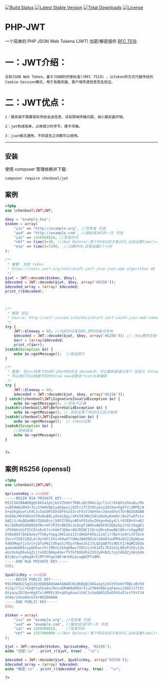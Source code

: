 [![Build Status](https://travis-ci.org/firebase/php-jwt.png?branch=master)](https://travis-ci.org/firebase/php-jwt)
[![Latest Stable Version](https://poser.pugx.org/firebase/php-jwt/v/stable)](https://packagist.org/packages/firebase/php-jwt)
[![Total Downloads](https://poser.pugx.org/firebase/php-jwt/downloads)](https://packagist.org/packages/firebase/php-jwt)
[![License](https://poser.pugx.org/firebase/php-jwt/license)](https://packagist.org/packages/firebase/php-jwt)

PHP-JWT
=======
>
一个简单的 PHP JSON Web Tokens (JWT) 加密/解密插件 [RFC 7519](https://tools.ietf.org/html/rfc7519).

# 一：JWT介绍：
    全称JSON Web Token，基于JSON的开放标准((RFC 7519) ，以token的方式代替传统的Cookie-Session模式，用于各服务器、客户端传递信息签名验证。


# 二：JWT优点：

    1：服务端不需要保存传统会话信息，没有跨域传输问题，减小服务器开销。

    2：jwt构成简单，占用很少的字节，便于传输。

    3：json格式通用，不同语言之间都可以使用。
--------------------- 



安装
------------

使用 composer 管理依赖并下载:

```bash
composer require chenbool/jwt
```

案例
-------
```php
<?php
use \chenbool\JWT\JWT;

$key = "example_key";
$token = array(
    "iss" => "http://example.org", //签发者 可选
    "aud" => "http://example.com", //接收该JWT的一方 可选
    "iat" => 1356999524, //签发时间
    "nbf" => time()+30, //(Not Before):某个时间点后才能访问,比如设置time()+30,表示当前时间30秒后才能使用
    "exp" => time()=7200,  //过期时间,这里设置2个小时
);

/**
 * 重要: 加密 token
 * https://tools.ietf.org/html/draft-ietf-jose-json-web-algorithms-40
 */
$jwt = JWT::encode($token, $key);
$decoded = JWT::decode($jwt, $key, array('HS256'));
$decoded_array = (array) $decoded;
print_r($decoded);



/**
 * 解密 验证
 * Source: http://self-issued.info/docs/draft-ietf-oauth-json-web-token.html#nbfDef
 */
try {
    JWT::$leeway = 60; //当前时间减去60,把时间留点余地
    $decoded = JWT::decode($jwt, $key, array('HS256')); // /key要和签发一致 HS256方式要和签发一致
    $arr = (array)$decoded;
    print_r($arr);
}catch(Exception $e) {  
    echo $e->getMessage();  //错误提示
}

/**
 * 重要: 在src目录下的JWT.php中的方法 decode中，可以看到是通过多个 自定义 throw new 抛出异常的
 * 所以我们可以根据不同的throw new设置多个catch来捕获
 */
try {
    JWT::$leeway = 60; 
    $decoded = JWT::decode($jwt, $key, array('HS256')); 
} catch(\chenbool\JWT\SignatureInvalidException $e) {  
    echo $e->getMessage(); //签名不正确
}catch(\chenbool\JWT\BeforeValidException $e) {  
    echo $e->getMessage(); // 签名在某个时间点之后才能用
}catch(\chenbool\JWT\ExpiredException $e) {  
    echo $e->getMessage();  // token过期
}catch(Exception $e) {  
    //其他错误
    echo $e->getMessage();
}


?>
```
案例 RS256 (openssl)
----------------------------
```php
<?php
use \chenbool\JWT\JWT;

$privateKey = <<<EOD
-----BEGIN RSA PRIVATE KEY-----
MIICXAIBAAKBgQC8kGa1pSjbSYZVebtTRBLxBz5H4i2p/llLCrEeQhta5kaQu/Rn
vuER4W8oDH3+3iuIYW4VQAzyqFpwuzjkDI+17t5t0tyazyZ8JXw+KgXTxldMPEL9
5+qVhgXvwtihXC1c5oGbRlEDvDF6Sa53rcFVsYJ4ehde/zUxo6UvS7UrBQIDAQAB
AoGAb/MXV46XxCFRxNuB8LyAtmLDgi/xRnTAlMHjSACddwkyKem8//8eZtw9fzxz
bWZ/1/doQOuHBGYZU8aDzzj59FZ78dyzNFoF91hbvZKkg+6wGyd/LrGVEB+Xre0J
Nil0GReM2AHDNZUYRv+HYJPIOrB0CRczLQsgFJ8K6aAD6F0CQQDzbpjYdx10qgK1
cP59UHiHjPZYC0loEsk7s+hUmT3QHerAQJMZWC11Qrn2N+ybwwNblDKv+s5qgMQ5
5tNoQ9IfAkEAxkyffU6ythpg/H0Ixe1I2rd0GbF05biIzO/i77Det3n4YsJVlDck
ZkcvY3SK2iRIL4c9yY6hlIhs+K9wXTtGWwJBAO9Dskl48mO7woPR9uD22jDpNSwe
k90OMepTjzSvlhjbfuPN1IdhqvSJTDychRwn1kIJ7LQZgQ8fVz9OCFZ/6qMCQGOb
qaGwHmUK6xzpUbbacnYrIM6nLSkXgOAwv7XXCojvY614ILTK3iXiLBOxPu5Eu13k
eUz9sHyD6vkgZzjtxXECQAkp4Xerf5TGfQXGXhxIX52yH+N2LtujCdkQZjXAsGdm
B2zNzvrlgRmgBrklMTrMYgm1NPcW+bRLGcwgW2PTvNM=
-----END RSA PRIVATE KEY-----
EOD;

$publicKey = <<<EOD
-----BEGIN PUBLIC KEY-----
MIGfMA0GCSqGSIb3DQEBAQUAA4GNADCBiQKBgQC8kGa1pSjbSYZVebtTRBLxBz5H
4i2p/llLCrEeQhta5kaQu/RnvuER4W8oDH3+3iuIYW4VQAzyqFpwuzjkDI+17t5t
0tyazyZ8JXw+KgXTxldMPEL95+qVhgXvwtihXC1c5oGbRlEDvDF6Sa53rcFVsYJ4
ehde/zUxo6UvS7UrBQIDAQAB
-----END PUBLIC KEY-----
EOD;

$token = array(
    "iss" => "example.org", //签发者 可选
    "aud" => "example.com", //接收该JWT的一方 可选
    "iat" => 1356999524,    //签发时间
    "nbf" => 1357000000 //(Not Before):某个时间点后才能访问,比如设置time()+30,表示当前时间30秒后才能使用
);

$jwt = JWT::encode($token, $privateKey, 'RS256');
echo "加密:\n" . print_r($jwt, true) . "\n";

$decoded = JWT::decode($jwt, $publicKey, array('RS256'));
$decoded_array = (array) $decoded;
echo "解密:\n" . print_r($decoded_array, true) . "\n";

?>
```


